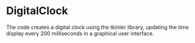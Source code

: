# DigitalClock
The code creates a digital clock using the tkinter library, updating the time display every 200 milliseconds in a graphical user interface.
